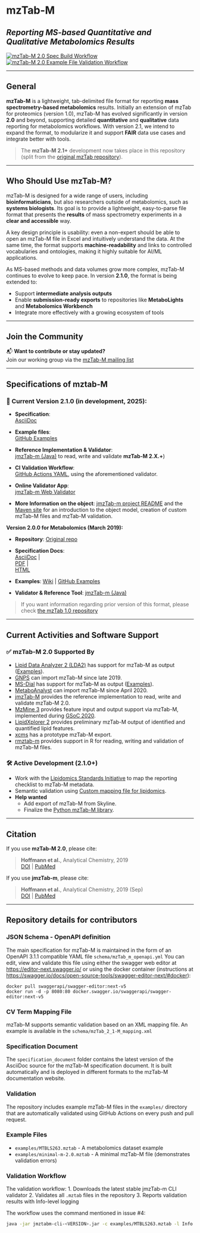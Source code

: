 # mzTab-M

## *Reporting MS-based Quantitative and Qualitative Metabolomics Results*

[![mzTab-M 2.0 Spec Build
Workflow](https://github.com/HUPO-PSI/mzTab-M/actions/workflows/ci.yml/badge.svg)](https://github.com/HUPO-PSI/mzTab-M/actions/workflows/ci.yml)
[![mzTab-M 2.0 Example File Validation
Workflow](https://github.com/HUPO-PSI/mzTab-M/actions/workflows/validate-mztab.yml/badge.svg)](https://github.com/HUPO-PSI/mzTab-M/actions/workflows/validate-mztab.yml)

--------------------------------------------------------------------------------

## General

**mzTab-M** is a lightweight, tab-delimited file format for reporting **mass
spectrometry-based metabolomics** results. Initially an extension of mzTab for
proteomics (version 1.0), mzTab-M has evolved significantly in version **2.0**
and beyond, supporting detailed **quantitative** and **qualitative** data
reporting for metabolomics workflows. With version 2.1, we intend to expand the
format, to modularize it and support **FAIR** data use cases and integrate
better with tools.

> The **mzTab-M 2.1+** development now takes place in this repository (split
> from the [original mzTab repository](https://github.com/HUPO-PSI/mzTab)).

--------------------------------------------------------------------------------

## Who Should Use mzTab-M?

mzTab-M is designed for a wide range of users, including **bioinformaticians**,
but also researchers outside of metabolomics, such as **systems biologists**.
Its goal is to provide a lightweight, easy-to-parse file format that presents
the **results** of mass spectrometry experiments in a **clear and accessible**
way.

A key design principle is usability: even a non-expert should be able to open an
mzTab-M file in Excel and intuitively understand the data. At the same time, the
format supports **machine-readability** and links to controlled vocabularies and
ontologies, making it highly suitable for AI/ML applications.

As MS-based methods and data volumes grow more complex, mzTab-M continues to
evolve to keep pace. In version **2.1.0**, the format is being extended to:

-   Support **intermediate analysis outputs**
-   Enable **submission-ready exports** to repositories like **MetaboLights**
    and **Metabolomics Workbench**
-   Integrate more effectively with a growing ecosystem of tools

--------------------------------------------------------------------------------

## Join the Community

📬 **Want to contribute or stay updated?**\
Join our working group via the [mzTab-M mailing
list](https://lists.cebitec.uni-bielefeld.de/mailman3/postorius/lists/mztabm.cebitec.uni-bielefeld.de/)

--------------------------------------------------------------------------------

## Specifications of mztab-M

### 🔧 Current Version 2.1.0 (in development, 2025):

-   **Specification**:\
    [AsciiDoc](https://github.com/HUPO-PSI/mzTab-M/blob/main/specification_documents/mzTab_format_specification_2_1-M.adoc)

-   **Example files**:\
    [GitHub Examples](https://github.com/HUPO-PSI/mzTab-M/tree/main/examples)

-   **Reference Implementation & Validator**:\
    [jmzTab-m (Java)](https://github.com/lifs-tools/jmzTab-m) to read, write and
    validate **mzTab-M 2.X.+**)

-   **CI Validation Workflow**:\
    [GitHub Actions YAML](.github/workflows/validate-mztab.yml), using the
    aforementioned validator.

-   **Online Validator App**:\
    [jmzTab-m Web Validator](https://github.com/lifs-tools/jmzTab-m-webapp)

-   **More Information on the object**: [jmzTab-m project
    README](https://github.com/lifs-tools/jmzTab-M) and the [Maven
    site](https://lifs-tools.github.io/jmzTab-m/) for an introduction to the
    object model, creation of custom mzTab-M files and mzTab-M validation.

**Version 2.0.0 for Metabolomics (March 2019):**

-   **Repository**: [Original repo](https://github.com/HUPO-PSI/mzTab)

-   **Specification Docs**:\
    [AsciiDoc](https://github.com/HUPO-PSI/mzTab/blob/master/specification_document-releases/2_0-Metabolomics-Release/mzTab_format_specification_2_0-M_release.adoc)
    \|\
    [PDF](http://hupo-psi.github.io/mzTab/2_0-metabolomics-release/mzTab_format_specification_2_0-M_release.pdf)
    \|\
    [HTML](http://hupo-psi.github.io/mzTab/2_0-metabolomics-release/mzTab_format_specification_2_0-M_release.html)

-   **Examples**: [Wiki](../../wiki/Examples) \| [GitHub
    Examples](https://github.com/HUPO-PSI/mzTab/tree/master/examples/2_0-Metabolomics_Release)

-   **Validator & Reference Tool**: [jmzTab-m
    (Java)](https://github.com/lifs-tools/jmzTab-m)

> If you want information regarding prior version of this format, please check
> [the mzTab 1.0 repository](https://github.com/HUPO-PSI/mzTab)

--------------------------------------------------------------------------------

## Current Activities and Software Support

### ✅ mzTab-M 2.0 Supported By

-   [Lipid Data Analyzer 2
    (LDA2)](http://genome.tugraz.at/lda2/lda_description.shtml) has support for
    mzTab-M as output ([Examples](../../wiki/Examples)).
-   [GNPS](https://gnps.ucsd.edu/ProteoSAFe/static/gnps-splash.jsp) can import
    mzTab-M since late 2019.
-   [MS-Dial](http://prime.psc.riken.jp/Metabolomics_Software/MS-DIAL/) has
    support for mzTab-M as output ([Examples](../../wiki/Examples)).
-   [MetaboAnalyst](https://www.metaboanalyst.ca/MetaboAnalyst/docs/Format.xhtml)
    can import mzTab-M since April 2020.
-   [jmzTab-M](https://github.com/lifs-tools/jmzTab-m) provides the reference
    implementation to read, write and validate mzTab-M 2.0.
-   [MzMine 3](https://mzmine.github.io) provides feature input and output
    support via mzTab-M, implemented during [GSoC
    2020](https://summerofcode.withgoogle.com/organizations).
-   [LipidXplorer 2](https://github.com/lifs-tools/lipidxplorer) provides
    preliminary mzTab-M output of identified and quantified lipid features.
-   [xcms](https://github.com/sneumann/xcms) has a prototype mzTab-M export.
-   [rmztab-m](https://github.com/lifs-tools/rmztabm) provides support in R for
    reading, writing and validation of mzTab-M files.

### 🛠 Active Development (2.1.0+)

-   Work with the [Lipidomics Standards
    Initiative](https://lipidomics-standards-initiative.org/) to map the
    reporting checklist to mzTab-M metadata.
-   Semantic validation using [Custom mapping file for
    lipidomics](https://github.com/lipidomics-standards-initiative/).
-   **Help wanted**
    -   Add export of mzTab-M from Skyline.
    -   Finalize the [Python mzTab-M
        library](https://github.com/lifs-tools/pymzTab-m).

--------------------------------------------------------------------------------

## Citation

If you use **mzTab-M 2.0**, please cite:

> **Hoffmann et al.**, Analytical Chemistry, 2019\
> [DOI](https://pubs.acs.org/doi/10.1021/acs.analchem.8b04310) \|
> [PubMed](http://www.ncbi.nlm.nih.gov/pubmed/30688441)

If you use **jmzTab-m**, please cite:

> **Hoffmann et al.**, Analytical Chemistry, 2019 (Sep)\
> [DOI](https://pubs.acs.org/doi/10.1021/acs.analchem.9b01987) \|
> [PubMed](http://www.ncbi.nlm.nih.gov/pubmed/31525911)

--------------------------------------------------------------------------------

## Repository details for contributors

### JSON Schema - OpenAPI definition

The main specification for mzTab-M is maintained in the form of an OpenAPI 3.1.1
compatible YAML file `schema/mzTab_m_openapi.yml` You can edit, view and
validate this file using either the swagger web editor at
<https://editor-next.swagger.io/> or using the docker container (instructions at
<https://swagger.io/docs/open-source-tools/swagger-editor-next/#docker>):

```         
docker pull swaggerapi/swagger-editor:next-v5
docker run -d -p 8080:80 docker.swagger.io/swaggerapi/swagger-editor:next-v5
```

### CV Term Mapping File

mzTab-M supports semantic validation based on an XML mapping file. An example is
available in the `schema/mzTab_2_1-M_mapping.xml`

### Specification Document

The `specification_document` folder contains the latest version of the AsciiDoc
source for the mzTab-M specification document. It is built automatically and is
deployed in different formats to the mzTab-M documentation website.

### Validation

The repository includes example mzTab-M files in the `examples/` directory that
are automatically validated using GitHub Actions on every push and pull request.

### Example Files

-   `examples/MTBLS263.mztab` - A metabolomics dataset example
-   `examples/minimal-m-2.0.mztab` - A minimal mzTab-M file (demonstrates
    validation errors)

### Validation Workflow

The validation workflow: 1. Downloads the latest stable jmzTab-m CLI validator
2. Validates all `.mztab` files in the repository 3. Reports validation results
with Info-level logging

The workflow uses the command mentioned in issue #4:

``` bash
java -jar jmztabm-cli-<VERSION>.jar -c examples/MTBLS263.mztab -l Info
```
